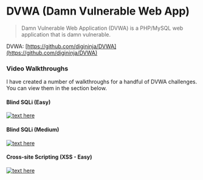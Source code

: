 # DVWA (Damn Vulnerable Web App)

> Damn Vulnerable Web Application (DVWA) is a PHP/MySQL web application that is damn vulnerable.

DVWA: [https://github.com/digininja/DVWA](https://github.com/digininja/DVWA)

### Video Walkthroughs

I have created a number of walkthroughs for a handful of DVWA challenges. You can view them in the section below. 

#### Blind SQLi (Easy)

[![text here](https://img.youtube.com/vi/d3fUh0QeoZI/0.jpg)](https://www.youtube.com/watch?v=d3fUh0QeoZI)

#### Blind SQLi (Medium)

[![text here](https://img.youtube.com/vi/Vp3ECzjqyiE/0.jpg)](https://www.youtube.com/watch?v=Vp3ECzjqyiE)

#### Cross-site Scripting (XSS - Easy)

[![text here](https://img.youtube.com/vi/mlRD16awO5c/0.jpg)](https://www.youtube.com/watch?v=mlRD16awO5c)
